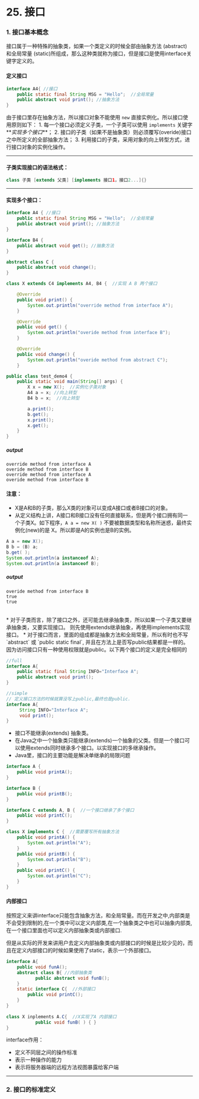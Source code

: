 # 25. 接口

### 1. 接口基本概念
接口属于一种特殊的抽象类，如果一个类定义的时候全部由抽象方法 (abstract) 和全局常量 (static)所组成，那么这种类就称为接口，但是接口是使用interface关键字定义的。

#### 定义接口


```java
interface A4{ //接口
    public static final String MSG = "Hello";  //全局常量
    public abstract void print(); //抽象方法
}
```
由于接口里存在抽象方法，所以接口对象不能使用 `new` 直接实例化。所以接口使用原则如下：
        1.  每一个接口必须定义子类，一个子类可以使用 `implements` 关键字**_实现多个接口_**；
        2.  接口的子类（如果不是抽象类）则必须覆写(overide)接口之中所定义的全部抽象方法；
        3.  利用接口的子类，采用对象的向上转型方式，进行接口对象的实例化操作。

-------
#### 子类实现接口的语法格式：
```java
class 子类 [extends 父类] [implements 接口1，接口2...]{}
```

-------

#### 实现多个接口：
```java
interface A4 { //接口
    public static final String MSG = "Hello";  //全局常量
    public abstract void print(); //抽象方法
}

interface B4 {
    public abstract void get(); //抽象方法
}

abstract class C {
    public abstract void change();
}

class X extends C4 implements A4, B4 {  //实现 A B 两个接口

    @Override
    public void print() {
        System.out.println("override method from interface A");
    }

    @Override
    public void get() {
        System.out.println("overide method from interface B");
    }

    @Override
    public void change() {
        System.out.println("overide method from abstract C");
    }

public class test_demo4 {
    public static void main(String[] args) {
        X x = new X();  //实例化子类对象
        A4 a = x; //向上转型
        B4 b = x;  //向上转型

        a.print();
        b.get();
        x.print();
        x.get();
    }
}
```

##### output
```
override method from interface A
overide method from interface B
override method from interface A
overide method from interface B
```

#### 注意：
* X是A和B的子类，那么X类的对象可以变成A接口或者B接口的对象。
* 从定义结构上讲，A接口和B接口没有任何直接联系，但是两个接口拥有同一个子类X。如下程序，`A a = new X( )` 不要被数据类型和名称所迷惑，最终实例化(new)的是 X。所以即是A的实例也是B的实例。


```java
A a = new X();
B b = (B) a;
b.get( );
System.out.println(a instanceof A);
System.out.println(a instanceof B);
```
##### output
```
overide method from interface B
true
true
```
<br>
* 对于子类而言，除了接口之外，还可能去继承抽象类，所以如果一个子类又要继承抽象类，又要实现接口。 则先使用extends继承抽象，再使用implements实现接口。
* 对于接口而言，里面的组成都是抽象方法和全局常量，所以有时也不写 `abstract` 或 `public static final`, 并且在方法上是否写public结果都是一样的。因为访问接口只有一种使用权限就是public。以下两个接口的定义是完全相同的

```java
//full
interface A{ 
	public static final String INFO="Interface A";
	public abstract void print();
}

//simple
// 定义接口方法的时候就算没写上public,最终也是public.
interface A{
	 String INFO="Interface A";
	 void print();
}
```
* 接口不能继承(extends) 抽象类。
* 在Java之中一个抽象类只能继承(extends)一个抽象的父类。但是一个接口可以使用extends同时继承多个接口。以实现接口的多继承操作。
* Java里，接口的主要功能是解决单继承的局限问题

```java
interface A {
    public void printA();
}

interface B {
    public void printB();
}

interface C extends A, B {  //一个接口继承了多个接口
    public void printC();
}

class X implements C {  //需要覆写所有抽象方法
    public void printA() {
        System.out.println("A");
    }
    public void printB() {
        System.out.println("B");
    }
    public void printC() {
        System.out.println("C");
    }
}
```

#### 内部接口
按照定义来讲interface只能包含抽象方法，和全局常量。而在开发之中,内部类是不会受到限制的,在一个类中可以定义内部类,在一个抽象类之中也可以抽象内部类,在一个接口里面也可以定义内部抽象类或内部接口.

但是从实际的开发来讲用户去定义内部抽象类或内部接口的时候是比较少见的，而且在定义内部接口的时候如果使用了static，表示一个外部接口。
```java
interface A{
	public void funA();
	abstract class B{ //内部抽象类
	       public abstract void funB();
	}
	static interface C{  //外部接口
		public void printC();
	}
}
	
class X inplements A.C{  //X实现了A 内部接口
	       public void funB( ) { }	       
}
```

interface作用：
* 定义不同层之间的操作标准
* 表示一种操作的能力
* 表示将服务器端的远程方法视图暴露给客户端

-------
### 2. 接口的标准定义


